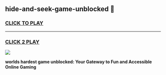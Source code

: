 
## hide-and-seek-game-unblocked 👋
<h3>
<a href="https://premium.freeplayer.one?title=hide-and-seek-game-unblocked&ref=14F">CLICK TO PLAY</a></h3>
<hr>

<h3>
<a href="https://premium.freeplayer.one?title=hide-and-seek-game-unblocked&ref=14F">CLICK 2 PLAY</a>
  
</h3>

<a href="https://premium.freeplayer.one?title=hide-and-seek-game-unblocked&ref=12F/"><img src="https://clearcache.store/games.png"></a>


**worlds hardest game unblocked: Your Gateway to Fun and Accessible Online Gaming**
